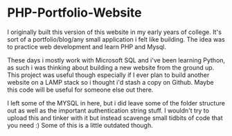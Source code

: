 # PHP-Portfolio-Website

I originally built this version of this website in my early years of college. It's sort of a portfolio/blog/any small application i felt like building. The idea was to practice web development and learn PHP and Mysql.

These days i mostly work with Microsoft SQL and i've been learning Python, as such i was thinking about building a new website from the ground up. This project was useful though especially if I ever plan to build another website on a LAMP stack so i thought i'd stash a copy on Github. Maybe this code will be useful for someone else out there.

I left some of the MYSQL in here, but i did leave some of the folder structure out as well as the important authentication string stuff. I wouldn't try to upload this and tinker with it but instead scavenge small tidbits of code that you need :) Some of this is a little outdated though. 


